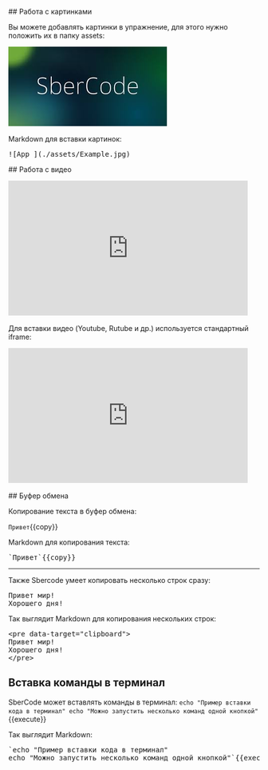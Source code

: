 ## Работа с картинками

Вы можете добавлять картинки в упражнение, для этого нужно положить их в папку assets:

![App_](./assets/Example.jpg)

Markdown для вставки картинок:

<pre>
![App_](./assets/Example.jpg)
</pre>
  
  
## Работа с видео

<iframe width="480" height="270" src="https://www.youtube.com/embed/syrGPPekLHQ" title="YouTube video player" frameborder="0" allow="accelerometer; autoplay; clipboard-write; encrypted-media; gyroscope; picture-in-picture; web-share" allowfullscreen></iframe>

Для вставки видео (Youtube, Rutube и др.) используется стандартный iframe:

<pre>
<iframe width="480" height="270" src="https://www.youtube.com/embed/syrGPPekLHQ" title="YouTube video player" frameborder="0" allow="accelerometer; autoplay; clipboard-write; encrypted-media; gyroscope; picture-in-picture; web-share" allowfullscreen></iframe>
</pre>


## Буфер обмена

Копирование текста в буфер обмена:

`Привет`{{copy}}


Markdown для копирования текста:

<pre>
`Привет`{{copy}}
</pre>

***
Также Sbercode умеет копировать несколько строк сразу:

<pre data-target="clipboard">
Привет мир!
Хорошего дня!
</pre>


Так выглядит Markdown для копирования нескольких строк:

<pre>
&#x3C;pre data-target=&#x22;clipboard&#x22;&#x3E;
Привет мир!
Хорошего дня!
&#x3C;/pre&#x3E;
</pre>


## Вставка команды в терминал
SberCode может вставлять команды в терминал:
`echo "Пример вставки кода в терминал"
echo "Можно запустить несколько команд одной кнопкой"`{{execute}}


Так выглядит Markdown:

<pre>
`echo "Пример вставки кода в терминал"
echo "Можно запустить несколько команд одной кнопкой"`{{execute}}
</pre>
